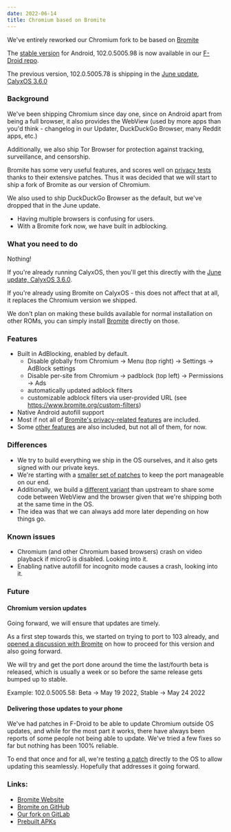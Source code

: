 ```yaml
---
date: 2022-06-14
title: Chromium based on Bromite
---
```


We've entirely reworked our Chromium fork to be based on [Bromite](https://bromite.org)

The [stable version](https://chromiumdash.appspot.com/releases?platform=Android) for Android, 102.0.5005.98 is now available in our [F-Droid repo](https://gitlab.com/CalyxOS/calyx-fdroid-repo).

The previous version, 102.0.5005.78 is shipping in the [June update, CalyxOS 3.6.0](https://calyxos.org/news/2022/06/08/june-update-pixels/)

### Background

We've been shipping Chromium since day one, since on Android apart from being a full browser, it also provides the WebView (used by more apps than you'd think - changelog in our Updater, DuckDuckGo Browser, many Reddit apps, etc.)

Additionally, we also ship Tor Browser for protection against tracking, surveillance, and censorship.

Bromite has some very useful features, and scores well on [privacy tests](https://privacytests.org/android.html) thanks to their extensive patches. Thus it was decided that we will start to ship a fork of Bromite as our version of Chromium.

We also used to ship DuckDuckGo Browser as the default, but we've dropped that in the June update.

* Having multiple browsers is confusing for users.
* With a Bromite fork now, we have built in adblocking.

### What you need to do

Nothing!

If you're already running CalyxOS, then you'll get this directly with the [June update, CalyxOS 3.6.0](https://calyxos.org/news/2022/06/08/june-update-pixels/).

If you're already using Bromite on CalyxOS - this does not affect that at all, it replaces the Chromium version we shipped.

We don't plan on making these builds available for normal installation on other ROMs, you can simply install [Bromite](https://bromite.org) directly on those.

### Features

* Built in AdBlocking, enabled by default.
  * Disable globally from Chromium -> Menu (top right) -> Settings -> AdBlock settings
  * Disable per-site from Chromium -> padblock (top left) -> Permissions -> Ads
  * automatically updated adblock filters
  * customizable adblock filters via user-provided URL (see https://www.bromite.org/custom-filters)
* Native Android autofill support
* Most if not all of [Bromite's privacy-related features](https://github.com/bromite/bromite#features) are included.
* Some [other features](https://github.com/bromite/bromite#features-not-related-to-privacy) are also included, but not all of them, for now.

### Differences
* We try to build everything we ship in the OS ourselves, and it also gets signed with our private keys.
* We're starting with a [smaller set of patches]() to keep the port manageable on our end.
* Additionally, we build a [different variant](https://chromium.googlesource.com/chromium/src.git/+/master/docs/android_native_libraries.md#Trichrome) than upstream to share some code between WebView and the browser given that we're shipping both at the same time in the OS.
* The idea was that we can always add more later depending on how things go.

### Known issues
* Chromium (and other Chromium based browsers) crash on video playback if microG is disabled. Looking into it.
* Enabling native autofill for incognito mode causes a crash, looking into it.

### Future

#### Chromium version updates
Going forward, we will ensure that updates are timely.

As a first step towards this, we started on trying to port to 103 already, and [opened a discussion with Bromite](https://github.com/bromite/bromite/pull/2102) on how to proceed for this version and also going forward.

We will try and get the port done around the time the last/fourth beta is released, which is usually a week or so before the same release gets bumped up to stable.

Example: 102.0.5005.58: Beta -> May 19 2022, Stable -> May 24 2022

#### Delivering those updates to your phone

We've had patches in F-Droid to be able to update Chromium outside OS updates, and while for the most part it works, there have always been reports of some people not being able to update. We've tried a few fixes so far but nothing has been 100% reliable.

To end that once and for all, we're testing [a patch](https://review.calyxos.org/c/CalyxOS/platform_frameworks_base/+/10230) directly to the OS to allow updating this seamlessly. Hopefully that addresses it going forward.

### Links:
* [Bromite Website](https://bromite.org)
* [Bromite on GitHub](https://github.com/bromite/bromite)
* [Our fork on GitLab](https://gitlab.com/CalyxOS/platform_external_calyx_chromium)
* [Prebuilt APKs](https://gitlab.com/CalyxOS/platform_prebuilts_calyx_chromium_arm64)
